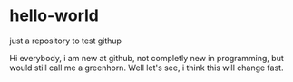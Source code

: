 # hello-world
just a repository to test githup

Hi everybody, i am new at github, not completly new in programming, but would still call me a greenhorn. Well let's see,
i think this will change fast.
